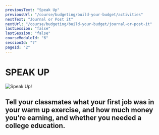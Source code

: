 ```yaml
---
previousText: "Speak Up"
previousUrl: "/course/budgeting/build-your-budget/activities"
nextText: "Journal or Post it"
nextUrl: "/course/budgeting/build-your-budget/journal-or-post-it"
lastLession: "false"
lastSession: "false"
courseModuleId: "6"
sessionId: "7"
pageId: "2"
---
```



# SPEAK UP

![Speak Up!](/assets/img/lets-talk-about-it.png)

## Tell your classmates what your first job was in your warm up exercise, and how much money you’re earning, and whether you needed a college education.
<sparkle-feed-post assignment-name="Tell your classmates what your first job was in your warm up exercise, and how much money you’re earning, and whether you needed a college education." ></sparkle-feed-post>